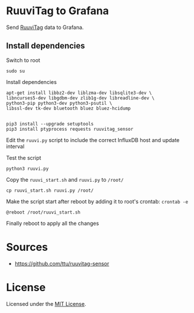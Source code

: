 # RuuviTag to Grafana

Send [RuuviTag](https://ruuvi.com/) data to Grafana.


## Install dependencies

Switch to root

```
sudo su
```

Install dependencies

```
apt-get install libbz2-dev liblzma-dev libsqlite3-dev \
libncurses5-dev libgdbm-dev zlib1g-dev libreadline-dev \
python3-pip python3-dev python3-psutil \
libssl-dev tk-dev bluetooth bluez bluez-hcidump


pip3 install --upgrade setuptools
pip3 install ptyprocess requests ruuvitag_sensor
```

Edit the `ruuvi.py` script to include the correct InfluxDB host and update interval

Test the script

```
python3 ruuvi.py
```

Copy the `ruuvi_start.sh` and `ruuvi.py` to `/root/`

```
cp ruuvi_start.sh ruuvi.py /root/
```

Make the script start after reboot by adding it to root's crontab: `crontab -e`

```
@reboot /root/ruuvi_start.sh
```

Finally reboot to apply all the changes


# Sources

* https://github.com/ttu/ruuvitag-sensor

# License

Licensed under the [MIT License](LICENSE).

